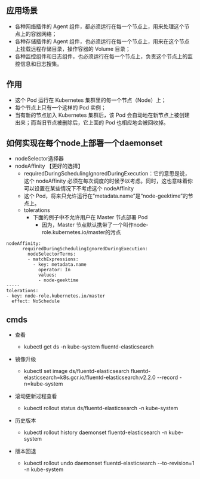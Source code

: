 <!--
 * @Description: 
 * @version: 
 * @Author: zhu733756
 * @Date: 2020-09-02 15:22:01
 * @LastEditors: zhu733756
 * @LastEditTime: 2020-09-02 15:51:21
-->
## 应用场景

- 各种网络插件的 Agent 组件，都必须运行在每一个节点上，用来处理这个节点上的容器网络；
- 各种存储插件的 Agent 组件，也必须运行在每一个节点上，用来在这个节点上挂载远程存储目录，操作容器的 Volume 目录；
- 各种监控组件和日志组件，也必须运行在每一个节点上，负责这个节点上的监控信息和日志搜集。

## 作用

- 这个 Pod 运行在 Kubernetes 集群里的每一个节点（Node）上；
- 每个节点上只有一个这样的 Pod 实例；
- 当有新的节点加入 Kubernetes 集群后，该 Pod 会自动地在新节点上被创建出来；而当旧节点被删除后，它上面的 Pod 也相应地会被回收掉。

## 如何实现在每个node上部署一个daemonset

- nodeSelector选择器
- nodeAffinity 【更好的选择】
  - requiredDuringSchedulingIgnoredDuringExecution：它的意思是说，这个 nodeAffinity 必须在每次调度的时候予以考虑。同时，这也意味着你可以设置在某些情况下不考虑这个 nodeAffinity
  - 这个 Pod，将来只允许运行在“metadata.name”是“node-geektime”的节点上。
  - tolerations
    - 下面的例子中不允许用户在 Master 节点部署 Pod
      - 因为，Master 节点默认携带了一个叫作node-role.kubernetes.io/master的污点
  
```
nodeAffinity:
      requiredDuringSchedulingIgnoredDuringExecution:
        nodeSelectorTerms:
        - matchExpressions:
          - key: metadata.name
            operator: In
            values:
            - node-geektime
-----
tolerations:
- key: node-role.kubernetes.io/master
  effect: NoSchedule
```

## cmds

- 查看
  - kubectl get ds -n kube-system fluentd-elasticsearch

- 镜像升级
  - kubectl set image ds/fluentd-elasticsearch fluentd-elasticsearch=k8s.gcr.io/fluentd-elasticsearch:v2.2.0 --record -n=kube-system

- 滚动更新过程查看
  - kubectl rollout status ds/fluentd-elasticsearch -n kube-system

- 历史版本
  - kubectl rollout history daemonset fluentd-elasticsearch -n kube-system

- 版本回退
  - kubectl rollout undo daemonset fluentd-elasticsearch --to-revision=1 -n kube-system
